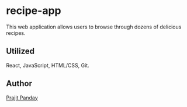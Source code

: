 # recipe-app

This web application allows users  to browse through dozens of delicious recipes.

## Utilized
React, JavaScript, HTML/CSS, Git.

## Author
<a href="https://github.com/Prz8"> Prajit Panday </a>

